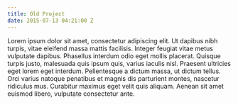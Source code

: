```yaml
---
title: Old Project
date: 2015-07-13 04:21:00 Z
---
```


Lorem ipsum dolor sit amet, consectetur adipiscing elit. Ut dapibus nibh turpis, vitae eleifend massa mattis facilisis. Integer feugiat vitae metus vulputate dapibus. Phasellus interdum odio eget mollis placerat. Quisque turpis justo, malesuada quis ipsum quis, varius iaculis nisl. Praesent ultricies eget lorem eget interdum. Pellentesque a dictum massa, ut dictum tellus. Orci varius natoque penatibus et magnis dis parturient montes, nascetur ridiculus mus. Curabitur maximus eget velit quis aliquam. Aenean sit amet euismod libero, vulputate consectetur ante.